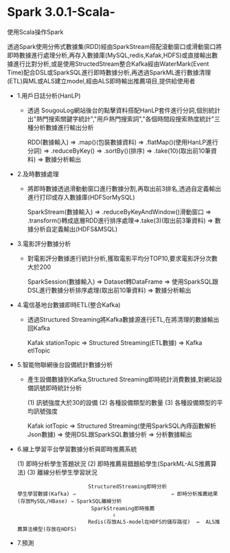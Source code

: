 # Spark 3.0.1-Scala-
使用Scala操作Spark

透過Spark使用分佈式數據集(RDD)經由SparkStream搭配滾動窗口或滑動窗口將即時數據進行處理分析,再存入數據庫(MySQL,redis,Kafak,HDFS)或直接輸出數據進行比對分析,或是使用StructedStream整合Kafka經由WaterMark(Event Time)配合DSL或SparkSQL進行即時數據分析,再透過SparkML進行數據清理(ETL)與ML或ALS建立model,經由ALS即時輸出推薦項目,提供給使用者

- 1.用戶日誌分析(HanLP)
  - 透過 SougouLog網站後台的點擊資料搭配HanLP套件進行分詞,個別統計出"熱門搜索關鍵字統計","用戶熱門搜索詞","各個時間段搜索熱度統計"三種分析數據進行輸出分析
  
    RDD(數據輸入) ⇒ .map()(包裝數據資料) ⇒ .flatMap()(使用HanLP進行分詞) ⇒ .reduceByKey() ⇒ .sortBy()(排序) ⇒ .take(10)(取出前10筆資料) ⇒ 數據分析輸出
    
- 2.及時數據處理
  - 將即時數據透過滑動動窗口進行數據分割,再取出前3排名,透過自定義輸出進行打印或存入數據庫(HDFSorMySQL)
  
    SparkStream(數據輸入) ⇒ .reduceByKeyAndWindow()滑動窗口 ⇒ .transform()轉成底層RDD進行排序處理⇒.take(3)(取出前3筆資料) ⇒ 數據分析自定義輸出(HDFS&MSQL)

- 3.電影評分數據分析

  - 對電影評分數據進行統計分析,獲取電影平均分TOP10,要求電影評分次數大於200
 
    SparkSession(數據輸入) ⇒ Dataset轉DataFrame ⇒ 使用SparkSQL跟DSL進行數據分析排序處理(取出前10筆資料) ⇒   數據分析輸出

- 4.電信基地台數據即時ETL(整合Kafka)

  - 透過Structured Streaming將Kafka數據源進行ETL,在將清理的數據輸出回Kafka
  
    Kafak stationTopic ⇒ Structured Streaming(ETL數據) ⇒ Kafka etlTopic

- 5.智能物聯網後台設備統計數據分析
    
  - 產生設備數據到Kafka,Structured Streaming即時統計消費數據,對網站設備訊號即時統計分析
  
    (1) 訊號強度大於30的設備
    (2) 各種設備類型的數量
    (3) 各種設備類型的平均訊號強度
    
    Kafak iotTopic ⇒ Structured Streaming(使用SparkSQL內痔函數解析Json數據) ⇒ 使用DSL跟SparkSQL數據分析 ⇒ 分析數據輸出

- 6.線上學習平台學習數據分析與即時推薦系統 

    (1) 即時分析學生答題狀況
    (2) 即時推薦易錯題給學生(SparkML-ALS推薦算法)
    (3) 離線分析學生學習狀況
    

                             StructuredStreaming即時分析
      學生學習數據(Kafka) ⇒                               ⇒ 即時分析推薦結果(存放MySQL/HBase) ⇒ SparkSQL離線分析
                              SparkStreaming即時推薦
                                     ⇓
                             Redis(存放ALS-model在HDFS的儲存路徑)  ⇔  ALS推薦算法模型(存放在HDFS)
                           
- 7.預測
